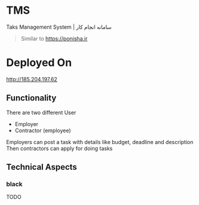 # TMS
Taks Management System | سامانه انجام کار

> Similar to https://ponisha.ir

# Deployed On
http://185.204.197.62

## Functionality
There are two different User
+ Employer
+ Contractor (employee)

Employers can post a task with details like budget, deadline and description
Then contractors can apply for doing tasks

## Technical Aspects
### black
TODO

